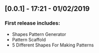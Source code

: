 ## [0.0.1] - 17:21 - 01/02/2019

### First release includes:

* Shapes Pattern Generator
* Pattern Scaffold
* 5 Different Shapes For Making Patterns

